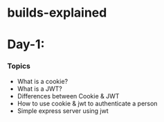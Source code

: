# builds-explained

# Day-1: 

### Topics
- What is a cookie?
- What is a JWT?
- Differences between Cookie & JWT
- How to use cookie & jwt to authenticate a person
- Simple express server using jwt
